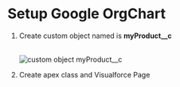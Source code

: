 # Setup Google OrgChart

<ol>
<li>Create custom object named is <strong>myProduct__c</strong></li>
&nbsp;&nbsp;
<p>
<img src="https://cloud.githubusercontent.com/assets/11204504/6385776/7a13f8ac-bda1-11e4-81bd-13d8a0ccc419.png" alt="custom object myProduct__c" />
</p>
<li>Create apex class and Visualforce Page</li>
</ol>

